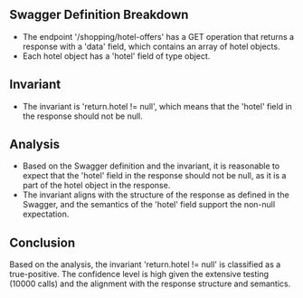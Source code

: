 ## Swagger Definition Breakdown
- The endpoint '/shopping/hotel-offers' has a GET operation that returns a response with a 'data' field, which contains an array of hotel objects.
- Each hotel object has a 'hotel' field of type object.

## Invariant
- The invariant is 'return.hotel != null', which means that the 'hotel' field in the response should not be null.

## Analysis
- Based on the Swagger definition and the invariant, it is reasonable to expect that the 'hotel' field in the response should not be null, as it is a part of the hotel object in the response.
- The invariant aligns with the structure of the response as defined in the Swagger, and the semantics of the 'hotel' field support the non-null expectation.

## Conclusion
Based on the analysis, the invariant 'return.hotel != null' is classified as a true-positive. The confidence level is high given the extensive testing (10000 calls) and the alignment with the response structure and semantics.
